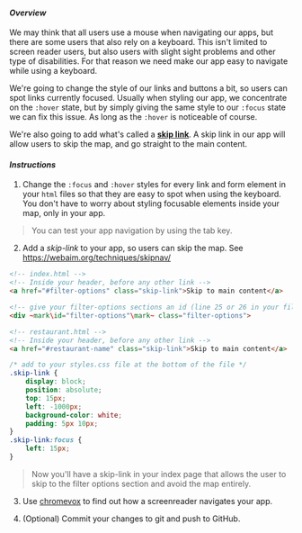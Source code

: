 #### _Overview_

We may think that all users use a mouse when navigating our apps, but there are some users that also rely on a keyboard. This isn't limited to screen reader users, but also users with slight sight problems and other type of disabilities. For that reason we need make our app easy to navigate while using a keyboard.

We're going to change the style of our links and buttons a bit, so users can spot links currently focused. Usually when styling our app, we concentrate on the `:hover` state, but by simply giving the same style to our `:focus` state we can fix this issue. As long as the `:hover` is noticeable of course. 

We're also going to add what's called a [**skip link**](https://webaim.org/techniques/skipnav/). A skip link in our app will allow users to skip the map, and go straight to the main content.

#### _Instructions_

1. Change the `:focus` and `:hover` styles for every link and form element in your `html` files so that they are easy to spot when using the keyboard. You don't have to worry about styling focusable elements inside your map, only in your app.
> You can test your app navigation by using the tab key.

2. Add a *skip-link* to your app, so users can skip the map. See https://webaim.org/techniques/skipnav/

```html
<!-- index.html -->
<!-- Inside your header, before any other link -->
<a href="#filter-options" class="skip-link">Skip to main content</a>

<!-- give your filter-options sections an id (line 25 or 26 in your file) -->
<div ~mark\id="filter-options"\mark~ class="filter-options">
```

```html
<!-- restaurant.html -->
<!-- Inside your header, before any other link -->
<a href="#restaurant-name" class="skip-link">Skip to main content</a>
```

```css
/* add to your styles.css file at the bottom of the file */
.skip-link {
    display: block;
    position: absolute;
    top: 15px;
    left: -1000px;
    background-color: white;
    padding: 5px 10px;
}
.skip-link:focus {
    left: 15px;
}
```
> Now you'll have a skip-link in your index page that allows the user to skip to the filter options section and avoid the map entirely.

3. Use [chromevox](https://chrome.google.com/webstore/detail/chromevox/kgejglhpjiefppelpmljglcjbhoiplfn?hl=en) to find out how a screenreader navigates your app.

4. (Optional) Commit your changes to git and push to GitHub.

